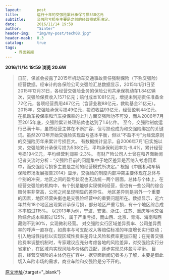 ```yaml
---
layout:       post
title:        运行十年的交强险累计承保亏损538亿元
subtitle:     交强险亏损多主要是之前的经营模式所决定。
date:         2016/11/14 19:59
author:       "Sinter"
header-img:   "img/my-post/tech08.jpg"
header-mask:  0.3
catalog:      true
tags:
    - 界面新闻
---
```


**2016/11/14 19:59**  **浏览 20.6W**

> 日前，保监会披露了2015年机动车交通事故责任强制保险（下称交强险）经营数据。经审计的各保险公司交强险汇总数据显示，2015年1月1日至2015年12月31日，各经营交强险业务的保险公司共承保机动车1.84亿辆次，交强险保费收入1571亿元；赔付成本1081亿元，增提未到期责任准备金72亿元，各项经营费用467亿元（含营业税88亿元，救助基金21亿元）。2015年，交强险承保亏损49亿元，投资收益93亿元，经营盈利44亿元。
在机动车投保率和汽车投保率的上升方面交强险功不可没，而从2006年7月至2015年底，交强险累计处理赔款也达到了1.6亿件。
至今，交强险制度运行已满十年，虽然经营主体在不断扩容，但亏损也成为和交强险绑定的关键词。虽然2013年开始交强险实现盈亏基本平衡，但以“不盈不亏”为经营原则的交强险历年来累计亏损巨大。
有数据统计显示，自2006年7月1日实施以来，交强险累计承保亏损为538亿元，平均承保利润率为-6.4%，累计经营亏损194亿元，平均经营利润率-2.3%。
有财产险公司人士曾在和界面新闻记者交流时分析：“交强险目前的问题集中于地区差异是否纳入考虑因素中，而交强险亏损多主要是之前的经营模式所决定。”
根据《中国机动车辆保险市场发展报告2014》显示，交强险的制度内部冲突主要体现在总体与个别的冲突，地区之间的盈亏状况也无法统一两个层面。总体与个体上，在经营交强险的机构中，有个别是能够实现微利经营，但也有一些公司的综合赔付率非常高，公司之间呈现明显的差异性。
地区差异则是另外一个重要的因素，地区经营失衡也是交强险经营中的重要问题所在。数据显示，近六年共有18个地区出现累计承保亏损，部分地区严重亏损，有十个地区综合成本率超过115%。
以2013年为例，宁波、安徽、浙江、江苏、重庆等地交强险综合成本率超过125%，属于严重亏损，而山西、北京、青海、海南和西藏则不到90%，实现微利经营。
对交强险实行区域差异费率、公司差异费率的呼声一直存在，如费率与可支配收入等赔偿标准的年度增长实行联动；引入地域性指标以实现区域性费率差异让风险和费率更加匹配；在完善交强险费率调整机制时，专家建议应充分考虑各地的风险差异，对交强险实行分省定价，在区域内实现风险与价格的匹配，逐步实现总体盈亏平衡。
目前，经营交强险的主体仍在扩容中，据界面新闻记者多方了解，主要是借此切入车险市场的需求，商业车险和交强险是分不开的。


[原文地址](http://www.jiemian.com/article/957846.html){:target="_blank"}


